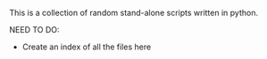 This is a collection of random stand-alone scripts written in python.

NEED TO DO:
- Create an index of all the files here